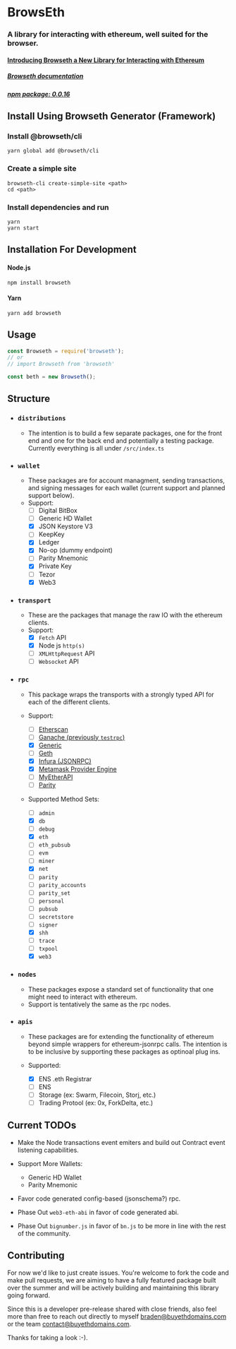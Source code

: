 # BrowsEth

### A library for interacting with ethereum, well suited for the browser.

#### [Introducing Browseth a New Library for Interacting with Ethereum](https://medium.com/buyethdomains/introducing-browseth-a-new-library-for-interacting-with-ethereum-795d18e7b87d)

##### [Browseth documentation](https://buyethdomains.github.io/browseth/)

##### [npm package: 0.0.16](https://www.npmjs.com/package/browseth)

## Install Using Browseth Generator (Framework)

### Install @browseth/cli

`yarn global add @browseth/cli`

### Create a simple site

`browseth-cli create-simple-site <path>`<br/> `cd <path>`

### Install dependencies and run

`yarn`<br/> `yarn start`

## Installation For Development

#### Node.js

`npm install browseth`

#### Yarn

`yarn add browseth`

## Usage

```javascript
const Browseth = require('browseth');
// or
// import Browseth from 'browseth'

const beth = new Browseth();
```

## Structure

- ### `distributions`

  - The intention is to build a few separate packages, one for the front end and
    one for the back end and potentially a testing package. Currently everything
    is all under `/src/index.ts`

- ### `wallet`

  - These packages are for account managment, sending transactions, and signing
    messages for each wallet (current support and planned support below).
  - Support:
    - [ ] Digital BitBox
    - [ ] Generic HD Wallet
    - [x] JSON Keystore V3
    - [ ] KeepKey
    - [x] Ledger
    - [x] No-op (dummy endpoint)
    - [ ] Parity Mnemonic
    - [x] Private Key
    - [ ] Tezor
    - [x] Web3

- ### `transport`

  - These are the packages that manage the raw IO with the ethereum clients.
  - Support:
    - [x] `Fetch` API
    - [x] Node js `http(s)`
    - [ ] `XMLHttpRequest` API
    - [ ] `Websocket` API

- ### `rpc`

  - This package wraps the transports with a strongly typed API for each of the
    different clients.

  - Support:

    - [ ] [Etherscan](https://etherscan.io/apis)
    - [ ] [Ganache (previously `testrpc`)](https://github.com/trufflesuite/ganache)
    - [x] [Generic](https://github.com/ethereum/wiki/wiki/JSON-RPC)
    - [ ] [Geth](https://github.com/ethereum/go-ethereum/wiki/Management-APIs)
    - [x] [Infura (JSONRPC)](https://infura.io)
    - [x] [Metamask Provider Engine](https://github.com/MetaMask/provider-engine)
    - [ ] [MyEtherAPI](https://www.myetherapi.com)
    - [ ] [Parity](https://wiki.parity.io/JSONRPC)

  - Supported Method Sets:
    - [ ] `admin`
    - [x] `db`
    - [ ] `debug`
    - [x] `eth`
    - [ ] `eth_pubsub`
    - [ ] `evm`
    - [ ] `miner`
    - [x] `net`
    - [ ] `parity`
    - [ ] `parity_accounts`
    - [ ] `parity_set`
    - [ ] `personal`
    - [ ] `pubsub`
    - [ ] `secretstore`
    - [ ] `signer`
    - [x] `shh`
    - [ ] `trace`
    - [ ] `txpool`
    - [x] `web3`

- ### `nodes`

  - These packages expose a standard set of functionality that one might need to
    interact with ethereum.
  - Support is tentatively the same as the rpc nodes.

* ### `apis`

  - These packages are for extending the functionality of ethereum beyond simple
    wrappers for ethereum-jsonrpc calls. The intention is to be inclusive by
    supporting these packages as optinoal plug ins.

  - Supported:
    - [x] ENS .eth Registrar
    - [ ] ENS
    - [ ] Storage (ex: Swarm, Filecoin, Storj, etc.)
    - [ ] Trading Protool (ex: 0x, ForkDelta, etc.)

## Current TODOs

- Make the Node transactions event emiters and build out Contract event
  listening capabilities.
- Support More Wallets:

  - Generic HD Wallet
  - Parity Mnemonic

- Favor code generated config-based (jsonschema?) rpc.
- Phase Out `web3-eth-abi` in favor of code generated abi.
- Phase Out `bignumber.js` in favor of `bn.js` to be more in line with the rest
  of the community.

## Contributing

For now we'd like to just create issues. You're welcome to fork the code and
make pull requests, we are aiming to have a fully featured package built over
the summer and will be actively building and maintaining this library going
forward.

Since this is a developer pre-release shared with close friends, also feel more
than free to reach out directly to myself braden@buyethdomains.com or the team
contact@buyethdomains.com.

Thanks for taking a look :-).
